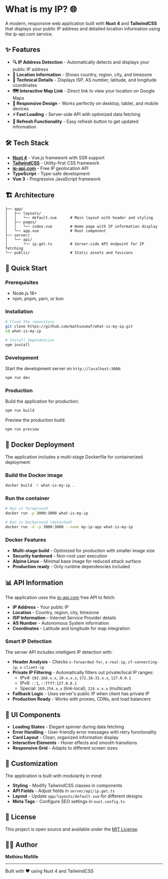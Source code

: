 # What is my IP? 🌐

A modern, responsive web application built with **Nuxt 4** and **TailwindCSS** that displays your public IP address and detailed location information using the ip-api.com service.

## ✨ Features

- **🔍 IP Address Detection** - Automatically detects and displays your public IP address
- **📍 Location Information** - Shows country, region, city, and timezone
- **🔧 Technical Details** - Displays ISP, AS number, latitude, and longitude coordinates
- **🗺️ Interactive Map Link** - Direct link to view your location on Google Maps
- **📱 Responsive Design** - Works perfectly on desktop, tablet, and mobile devices
- **⚡ Fast Loading** - Server-side API with optimized data fetching
- **🔄 Refresh Functionality** - Easy refresh button to get updated information

## 🛠️ Tech Stack

- **[Nuxt 4](https://nuxt.com/)** - Vue.js framework with SSR support
- **[TailwindCSS](https://tailwindcss.com/)** - Utility-first CSS framework
- **[ip-api.com](https://ip-api.com/)** - Free IP geolocation API
- **TypeScript** - Type-safe development
- **Vue 3** - Progressive JavaScript framework

## 🏗️ Architecture

```
├── app/
│   ├── layouts/
│   │   └── default.vue      # Main layout with header and styling
│   ├── pages/
│   │   └── index.vue        # Home page with IP information display
│   └── app.vue              # Root component
├── server/
│   └── api/
│       └── ip.get.ts        # Server-side API endpoint for IP fetching
└── public/                  # Static assets and favicons
```

## 🚀 Quick Start

### Prerequisites

- Node.js 18+ 
- npm, pnpm, yarn, or bun

### Installation

```bash
# Clone the repository
git clone https://github.com/mathieumaf/what-is-my-ip.git
cd what-is-my-ip

# Install dependencies
npm install
```

### Development

Start the development server on `http://localhost:3000`:

```bash
npm run dev
```

### Production

Build the application for production:

```bash
npm run build
```

Preview the production build:

```bash
npm run preview
```

## 🐳 Docker Deployment

The application includes a multi-stage Dockerfile for containerized deployment:

### Build the Docker image

```bash
docker build -t what-is-my-ip .
```

### Run the container

```bash
# Run in foreground
docker run -p 3000:3000 what-is-my-ip

# Run in background (detached)
docker run -d -p 3000:3000 --name my-ip-app what-is-my-ip
```

### Docker Features

- **Multi-stage build** - Optimized for production with smaller image size
- **Security hardened** - Non-root user execution
- **Alpine Linux** - Minimal base image for reduced attack surface
- **Production ready** - Only runtime dependencies included

## 📊 API Information

The application uses the [ip-api.com](https://ip-api.com/) free API to fetch:

- **IP Address** - Your public IP
- **Location** - Country, region, city, timezone
- **ISP Information** - Internet Service Provider details
- **AS Number** - Autonomous System information
- **Coordinates** - Latitude and longitude for map integration

### Smart IP Detection

The server API includes intelligent IP detection with:

- **Header Analysis** - Checks `x-forwarded-for`, `x-real-ip`, `cf-connecting-ip`, `x-client-ip`
- **Private IP Filtering** - Automatically filters out private/local IP ranges:
  - IPv4: `192.168.x.x`, `10.x.x.x`, `172.16-31.x.x`, `127.0.0.1`
  - IPv6: `::1`, `::ffff:127.0.0.1`
  - Special: `169.254.x.x` (link-local), `224.x.x.x` (multicast)
- **Fallback Logic** - Uses server's public IP when client has private IP
- **Production Ready** - Works with proxies, CDNs, and load balancers

## 🎨 UI Components

- **Loading States** - Elegant spinner during data fetching
- **Error Handling** - User-friendly error messages with retry functionality
- **Card Layout** - Clean, organized information display
- **Interactive Elements** - Hover effects and smooth transitions
- **Responsive Grid** - Adapts to different screen sizes

## 🔧 Customization

The application is built with modularity in mind:

- **Styling** - Modify TailwindCSS classes in components
- **API Fields** - Adjust fields in `server/api/ip.get.ts`
- **Layout** - Update `app/layouts/default.vue` for different designs
- **Meta Tags** - Configure SEO settings in `nuxt.config.ts`

## 📝 License

This project is open source and available under the [MIT License](LICENSE).

## 👨‍💻 Author

**Mathieu Mafille**

---

Built with ❤️ using Nuxt 4 and TailwindCSS
